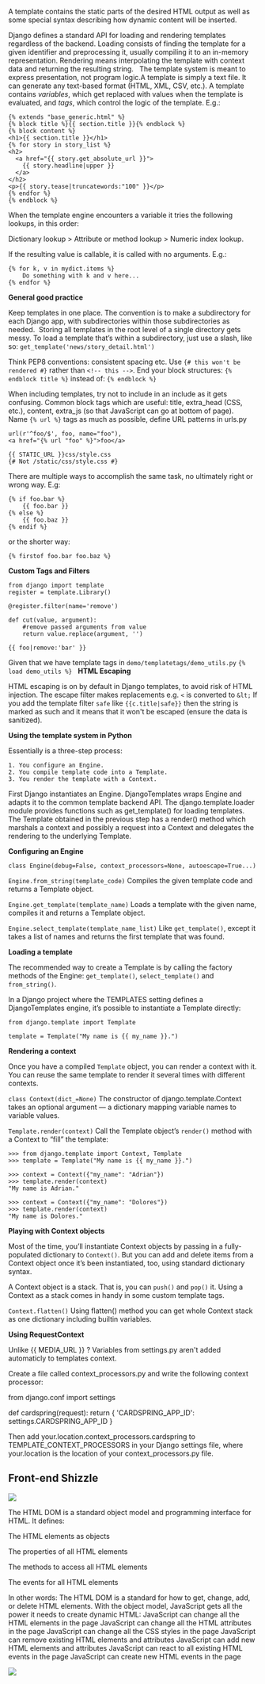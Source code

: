 A template contains the static parts of the desired HTML output as well as some special syntax describing how dynamic content will be inserted.

Django defines a standard API for loading and rendering templates regardless of the backend. Loading consists of finding the template for a given identifier and preprocessing it, usually compiling it to an in-memory representation. Rendering means interpolating the template with context data and returning the resulting string.
 
The template system is meant to express presentation, not program logic.A template is simply a text file. It can generate any text-based format (HTML, XML, CSV, etc.).
A template contains *variables*, which get replaced with values when the template is evaluated, and *tags*, which control the logic of the template. E.g.:

    {% extends "base_generic.html" %}
    {% block title %}{{ section.title }}{% endblock %}
    {% block content %}
    <h1>{{ section.title }}</h1>
    {% for story in story_list %}
    <h2>
      <a href="{{ story.get_absolute_url }}">
        {{ story.headline|upper }}
      </a>
    </h2>
    <p>{{ story.tease|truncatewords:"100" }}</p>
    {% endfor %}
    {% endblock %}

When the template engine encounters a variable it tries the following lookups, in this order:

Dictionary lookup > Attribute or method lookup > Numeric index lookup.

If the resulting value is callable, it is called with no arguments. E.g.:

    {% for k, v in mydict.items %}
        Do something with k and v here...
    {% endfor %}

**General good practice**

Keep templates in one place. The convention is to make a subdirectory for each Django app, with subdirectories within those subdirectories as needed.  Storing all templates in the root level of a single directory gets messy. To load a template that’s within a subdirectory, just use a slash, like so:
`get_template('news/story_detail.html')`

Think PEP8 conventions: consistent spacing etc.
Use `{# this won't be rendered #}` rather than `<!-- this -->`. End your block structures: `{% endblock title %}` instead of: `{% endblock %}`

When including templates, try not to include in an include as it gets confusing.
Common block tags which are useful: title, extra_head (CSS, etc.), content, extra_js (so that JavaScript can go at bottom of page).
 
Name `{% url %}` tags as much as possible, define URL patterns in urls.py

    url(r'^foo/$', foo, name="foo"),
    <a href="{% url "foo" %}">foo</a>

    {{ STATIC_URL }}css/style.css
    {# Not /static/css/style.css #}

There are multiple ways to accomplish the same task, no ultimately right or wrong way. E.g:

    {% if foo.bar %}
        {{ foo.bar }}
    {% else %}
        {{ foo.baz }}
    {% endif %}

or the shorter way:

    {% firstof foo.bar foo.baz %}

**Custom Tags and Filters**

    from django import template
    register = template.Library()

    @register.filter(name='remove')

    def cut(value, argument):
        #remove passed arguments from value
        return value.replace(argument, '')

    {{ foo|remove:'bar' }}

Given that we have template tags in `demo/templatetags/demo_utils.py`
`{% load demo_utils %}`
 
**HTML Escaping**

HTML escaping is on by default in Django templates, to avoid risk of HTML injection. The escape filter makes replacements e.g. `<` is converted to `&lt;`
If you add the template filter `safe` like `{{c.title|safe}}` then the string is marked as such and it means that it won't be escaped (ensure the data is sanitized).

**Using the template system in Python**

Essentially is a three-step process:

    1. You configure an Engine.
    2. You compile template code into a Template.
    3. You render the template with a Context.

First Django instantiates an Engine. DjangoTemplates wraps Engine and adapts it to the common template backend API.
The django.template.loader module provides functions such as get_template() for loading templates.
The Template obtained in the previous step has a render() method which marshals a context and possibly a request into a Context and delegates the rendering to the underlying Template.

**Configuring an Engine**

`class Engine(debug=False, context_processors=None, autoescape=True...)`

`Engine.from_string(template_code)`  Compiles the given template code and returns a Template object.

`Engine.get_template(template_name)` Loads a template with the given name, compiles it and returns a Template object.

`Engine.select_template(template_name_list)`  Like `get_template()`, except it takes a list of names and returns the first template that was found.

**Loading a template**

The recommended way to create a Template is by calling the factory methods of the Engine: `get_template()`, `select_template()` and `from_string()`.

In a Django project where the TEMPLATES setting defines a DjangoTemplates engine, it’s possible to instantiate a Template directly:

    from django.template import Template

    template = Template("My name is {{ my_name }}.")

**Rendering a context**

Once you have a compiled `Template` object, you can render a context with it. You can reuse the same template to render it several times with different contexts.

`class Context(dict_=None)` The constructor of django.template.Context takes an optional argument — a dictionary mapping variable names to variable values.

`Template.render(context)` Call the Template object’s `render()` method with a Context to “fill” the template:

    >>> from django.template import Context, Template
    >>> template = Template("My name is {{ my_name }}.")

    >>> context = Context({"my_name": "Adrian"})
    >>> template.render(context)
    "My name is Adrian."

    >>> context = Context({"my_name": "Dolores"})
    >>> template.render(context)
    "My name is Dolores."

**Playing with Context objects**

Most of the time, you’ll instantiate Context objects by passing in a fully-populated dictionary to `Context()`. But you can add and delete items from a Context object once it’s been instantiated, too, using standard dictionary syntax.

A Context object is a stack. That is, you can `push()` and `pop()` it.
Using a Context as a stack comes in handy in some custom template tags.

`Context.flatten()` Using flatten() method you can get whole Context stack as one dictionary including builtin variables.

**Using RequestContext**


Unlike {{ MEDIA_URL }} ? Variables from settings.py aren't added automaticly to templates context.

Create a file called context_processors.py and write the following context processor:

from django.conf import settings

def cardspring(request):
    return { 'CARDSPRING_APP_ID': settings.CARDSPRING_APP_ID }

Then add your.location.context_processors.cardspring to TEMPLATE_CONTEXT_PROCESSORS in your Django settings file, where your.location is the location of your context_processors.py file.

Front-end Shizzle
-----------------
![](../images/dom.png)

The HTML DOM is a standard object model and programming interface for HTML. It defines:

The HTML elements as objects

The properties of all HTML elements

The methods to access all HTML elements

The events for all HTML elements

In other words: The HTML DOM is a standard for how to get, change, add, or delete HTML elements.
With the object model, JavaScript gets all the power it needs to create dynamic HTML:
JavaScript can change all the HTML elements in the page
JavaScript can change all the HTML attributes in the page
JavaScript can change all the CSS styles in the page
JavaScript can remove existing HTML elements and attributes
JavaScript can add new HTML elements and attributes
JavaScript can react to all existing HTML events in the page
JavaScript can create new HTML events in the page

![](../images/js-onclick.png)
